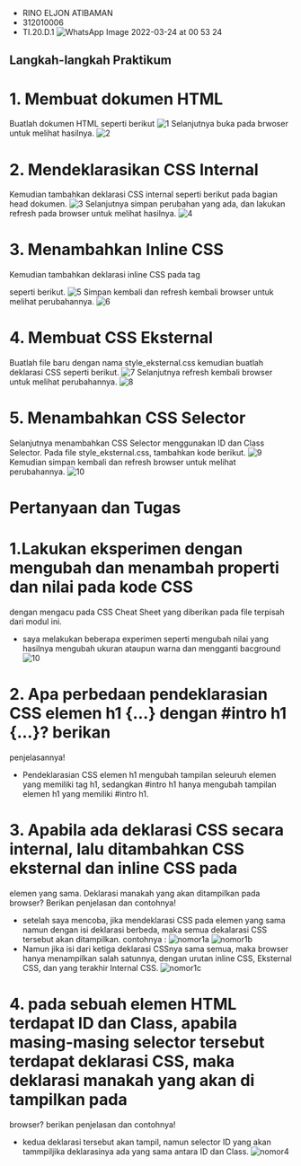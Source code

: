 - RINO ELJON ATIBAMAN
- 312010006
- TI.20.D.1
![WhatsApp Image 2022-03-24 at 00 53 24](https://user-images.githubusercontent.com/101688124/159765632-49a25004-bcf9-4af0-8c12-58eb245d1d2b.jpeg)
## Langkah-langkah Praktikum
# 1. Membuat dokumen HTML
 Buatlah dokumen HTML seperti berikut
 ![1](https://user-images.githubusercontent.com/101688124/159760032-f8854842-1f44-4bf9-b922-317e6e68d47e.png)
 Selanjutnya buka pada brwoser untuk melihat hasilnya.
 ![2](https://user-images.githubusercontent.com/101688124/159760046-07da8595-abdb-4030-869f-cc473b000ff0.png)
 
# 2. Mendeklarasikan CSS Internal
 Kemudian tambahkan deklarasi CSS internal seperti berikut pada bagian head dokumen.
 ![3](https://user-images.githubusercontent.com/101688124/159760054-c3a28272-409c-4c7d-8b79-664ecb073ac0.png)
 Selanjutnya simpan perubahan yang ada, dan lakukan refresh pada browser untuk melihat
 hasilnya.
 ![4](https://user-images.githubusercontent.com/101688124/159760062-60207806-fa46-44b2-858f-12711199e7a8.png)
 
# 3. Menambahkan Inline CSS
 Kemudian tambahkan deklarasi inline CSS pada tag <p> seperti berikut.
  ![5](https://user-images.githubusercontent.com/101688124/159760067-c296370f-5c72-4d7b-8d28-8bbc44001400.png)
  Simpan kembali dan refresh kembali browser untuk melihat perubahannya.
  ![6](https://user-images.githubusercontent.com/101688124/159760076-68b0c9b0-8252-4c5d-b44e-ad9c85ba9624.png)
  
# 4. Membuat CSS Eksternal
  Buatlah file baru dengan nama style_eksternal.css kemudian buatlah deklarasi CSS seperti berikut.
  ![7](https://user-images.githubusercontent.com/101688124/159760079-3b173367-06dc-4b16-9f0f-0e7f0d9c5249.png)
  Selanjutnya refresh kembali browser untuk melihat perubahannya.
  ![8](https://user-images.githubusercontent.com/101688124/159760081-ceb1ac7b-5ac7-42a7-ae70-8a061023aec4.png)
  
# 5. Menambahkan CSS Selector
  Selanjutnya menambahkan CSS Selector menggunakan ID dan Class Selector. Pada file
  style_eksternal.css, tambahkan kode berikut.
  ![9](https://user-images.githubusercontent.com/101688124/159760084-347835aa-7483-4718-9c13-07099174baac.png)
  Kemudian simpan kembali dan refresh browser untuk melihat perubahannya.
 ![10](https://user-images.githubusercontent.com/101688124/159760087-2fa72abc-c658-430b-b020-2b1b02d1b699.png)

 
# Pertanyaan dan Tugas
# 1.Lakukan eksperimen dengan mengubah dan menambah properti dan nilai pada kode CSS
  dengan mengacu pada CSS Cheat Sheet yang diberikan pada file terpisah dari modul ini.
- saya melakukan beberapa experimen seperti mengubah nilai yang hasilnya mengubah ukuran ataupun warna dan mengganti bacground
 ![10](https://user-images.githubusercontent.com/101688124/159760087-2fa72abc-c658-430b-b020-2b1b02d1b699.png)

# 2. Apa perbedaan pendeklarasian CSS elemen h1 {...} dengan #intro h1 {...}? berikan
penjelasannya!
 - Pendeklarasian CSS elemen h1 mengubah tampilan seleuruh elemen yang memiliki tag h1, sedangkan #intro h1 hanya mengubah tampilan elemen h1 yang memiliki #intro h1.
 
# 3. Apabila ada deklarasi CSS secara internal, lalu ditambahkan CSS eksternal dan inline CSS pada
elemen yang sama. Deklarasi manakah yang akan ditampilkan pada browser? Berikan
penjelasan dan contohnya!
 - setelah saya mencoba, jika mendeklarasi CSS pada elemen yang sama namun dengan isi deklarasi berbeda, maka semua dekalarasi CSS tersebut akan ditampilkan. 
 contohnya :
 ![nomor1a](https://user-images.githubusercontent.com/101688124/159767270-fcd272f9-21aa-4580-a7fc-04a23dae955b.png)
 ![nomor1b](https://user-images.githubusercontent.com/101688124/159767267-45f62ffa-cbc1-485f-8504-89b6a20ec86e.png)
 - Namun jika isi dari ketiga deklarasi CSSnya sama semua, maka browser hanya menampilkan salah satunnya, dengan urutan inline CSS, Eksternal CSS, dan yang terakhir
 Internal CSS.
 ![nomor1c](https://user-images.githubusercontent.com/101688124/159767257-b792bec4-7359-40c0-b4da-fbb11f3596c0.png)
 
 # 4. pada sebuah elemen HTML terdapat ID dan Class, apabila masing-masing selector tersebut terdapat deklarasi CSS, maka deklarasi manakah yang akan di tampilkan pada
 browser? berikan penjelasan dan contohnya!
 - kedua deklarasi tersebut akan tampil, namun selector ID yang akan tammpiljika deklarasinya ada yang sama antara ID dan Class.
![nomor4](https://user-images.githubusercontent.com/101688124/159767244-c35bd229-294d-4320-8432-334a5bb6a403.png)


 









